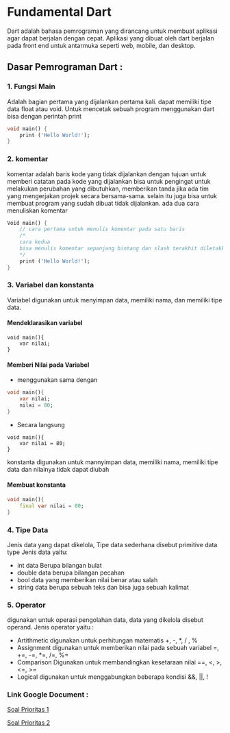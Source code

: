 # Fundamental Dart

Dart adalah bahasa pemrograman yang dirancang untuk membuat aplikasi agar dapat berjalan dengan cepat. Aplikasi yang dibuat oleh dart berjalan pada front end untuk antarmuka seperti web, mobile, dan desktop.

## Dasar Pemrograman Dart :
### 1. Fungsi Main
Adalah bagian pertama yang dijalankan pertama kali. dapat memiliki tipe data float atau void. 
Untuk mencetak sebuah program menggunakan dart bisa dengan perintah print
```dart
void main() {
    print ('Hello World!');
}
```

### 2. komentar
komentar adalah baris kode yang tidak dijalankan dengan tujuan untuk memberi catatan pada kode yang dijalankan bisa untuk pengingat untuk melakukan perubahan yang dibutuhkan, memberikan tanda jika ada tim yang mengerjakan projek secara bersama-sama. selain itu juga bisa untuk membuat program yang sudah dibuat tidak dijalankan.
ada dua cara menuliskan komentar
``` dart
Void main() {
    // cara pertama untuk menulis komentar pada satu baris
    /*
    cara kedua
    bisa menulis komentar sepanjang bintang dan slash terakhit diletakkan
    */
    print ('Hello World!');
}
```

### 3. Variabel dan konstanta
Variabel digunakan untuk menyimpan data, memiliki nama, dan memiliki tipe data.

#### Mendeklarasikan variabel
```
void main(){
    var nilai;
}
```
#### Memberi Nilai pada Variabel
- menggunakan sama dengan
```dart
void main(){
    var nilai;
    nilai = 80;
}
```
- Secara langsung 
```dar
void main(){
    var nilai = 80;
}
```

konstanta digunakan untuk mannyimpan data, memiliki nama, memiliki tipe data dan nilainya tidak dapat diubah
#### Membuat konstanta
``` dart
void main(){
    final var nilai = 80;
}
```
### 4. Tipe Data
Jenis data yang dapat dikelola, Tipe data sederhana disebut primitive data type
Jenis data yaitu:
- int
data Berupa bilangan bulat
- double
data berupa bilangan pecahan
- bool
data yang memberikan nilai benar atau salah
- string
data berupa sebuah teks dan bisa juga sebuah kalimat


### 5. Operator
digunakan untuk operasi pengolahan data, data yang dikelola disebut operand.
Jenis operator yaitu :
- Artithmetic
digunakan untuk perhitungan matematis
+, -, *, / , %
- Assignment
digunakan untuk memberikan nilai pada sebuah variabel
=, +=, -=, *=, /=, %=
- Comparison
Digunakan untuk membandingkan kesetaraan nilai
==, <, >, <=, >=
- Logical 
digunakan untuk menggabungkan beberapa kondisi
&&, ||, !

### Link Google Document :

[Soal Prioritas 1](https://docs.google.com/document/d/18eXhUSUr-vkwQRsg_AkO5DynpzNv5h-Pub3DqTWoL5I/edit?usp=sharing)

[Soal Prioritas 2](https://docs.google.com/document/d/1V8qUTXbAieiRDMjPWfGs7r7Dn4HSx-eByxK-QcgvlRI/edit?usp=sharing)